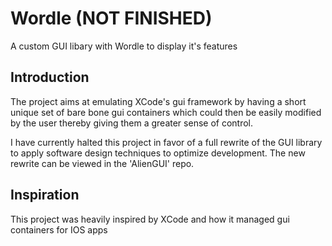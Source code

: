 # Wordle (NOT FINISHED)
A custom GUI libary with Wordle to display it's features

## Introduction
The project aims at emulating XCode's gui framework by having a short unique set of bare bone gui containers which could then be easily modified by the user thereby giving them a greater sense of control. 

I have currently halted this project in favor of a full rewrite of the GUI library to apply software design techniques to optimize development. The new rewrite can be viewed in the 'AlienGUI' repo.

## Inspiration
This project was heavily inspired by XCode and how it managed gui containers for IOS apps
